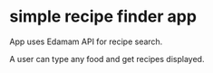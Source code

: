 # simple recipe finder app

App uses Edamam API for recipe search. 

A user can type any food and get recipes displayed.
